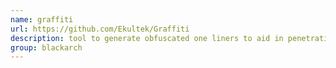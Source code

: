 ```yaml
---
name: graffiti
url: https://github.com/Ekultek/Graffiti
description: tool to generate obfuscated one liners to aid in penetration testing. URL : https://github.com/Ekultek/Graffiti Groups : blackarch blackarch-misc
group: blackarch
---
```

